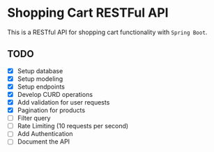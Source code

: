 # Shopping Cart RESTFul API

This is a RESTful API for shopping cart functionality with `Spring Boot`.

## TODO

- [x] Setup database
- [x] Setup modeling
- [x] Setup endpoints
- [x] Develop CURD operations
- [x] Add validation for user requests
- [x] Pagination for products
- [ ] Filter query
- [ ] Rate Limiting (10 requests per second)
- [ ] Add Authentication
- [ ] Document the API

